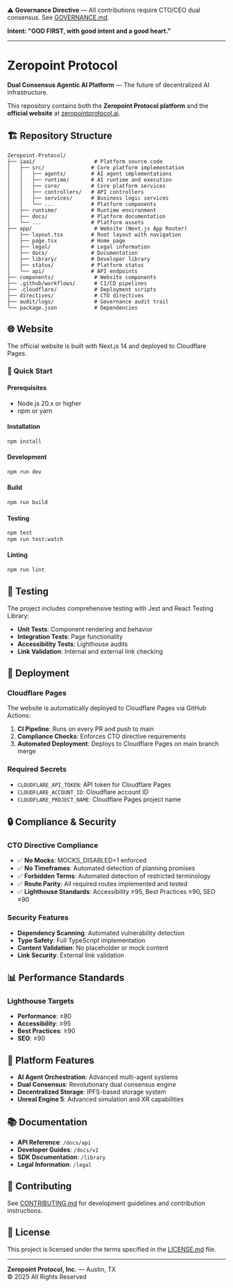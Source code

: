 ⚠️ **Governance Directive** — All contributions require CTO/CEO dual consensus.
See [GOVERNANCE.md](./GOVERNANCE.md).

**Intent: "GOD FIRST, with good intent and a good heart."**

---

# Zeropoint Protocol

**Dual Consensus Agentic AI Platform** — The future of decentralized AI infrastructure.

This repository contains both the **Zeropoint Protocol platform** and the **official website** at [zeropointprotocol.ai](https://zeropointprotocol.ai).

## 🏗️ Repository Structure

```
Zeropoint-Protocol/
├── iaai/                   # Platform source code
│   ├── src/               # Core platform implementation
│   │   ├── agents/        # AI agent implementations
│   │   ├── runtime/       # AI runtime and execution
│   │   ├── core/          # Core platform services
│   │   ├── controllers/   # API controllers
│   │   ├── services/      # Business logic services
│   │   └── ...            # Platform components
│   ├── runtime/           # Runtime environment
│   ├── docs/              # Platform documentation
│   └── ...                # Platform assets
├── app/                    # Website (Next.js App Router)
│   ├── layout.tsx         # Root layout with navigation
│   ├── page.tsx           # Home page
│   ├── legal/             # Legal information
│   ├── docs/              # Documentation
│   ├── library/           # Developer library
│   ├── status/            # Platform status
│   └── api/               # API endpoints
├── components/             # Website components
├── .github/workflows/      # CI/CD pipelines
├── .cloudflare/            # Deployment scripts
├── directives/             # CTO directives
├── audit/logs/             # Governance audit trail
└── package.json            # Dependencies
```

## 🌐 Website

The official website is built with Next.js 14 and deployed to Cloudflare Pages.

### 🚀 Quick Start

#### Prerequisites
- Node.js 20.x or higher
- npm or yarn

#### Installation
```bash
npm install
```

#### Development
```bash
npm run dev
```

#### Build
```bash
npm run build
```

#### Testing
```bash
npm test
npm run test:watch
```

#### Linting
```bash
npm run lint
```

## 🧪 Testing

The project includes comprehensive testing with Jest and React Testing Library:

- **Unit Tests**: Component rendering and behavior
- **Integration Tests**: Page functionality
- **Accessibility Tests**: Lighthouse audits
- **Link Validation**: Internal and external link checking

## 🚀 Deployment

### Cloudflare Pages
The website is automatically deployed to Cloudflare Pages via GitHub Actions:

1. **CI Pipeline**: Runs on every PR and push to main
2. **Compliance Checks**: Enforces CTO directive requirements
3. **Automated Deployment**: Deploys to Cloudflare Pages on main branch merge

### Required Secrets
- `CLOUDFLARE_API_TOKEN`: API token for Cloudflare Pages
- `CLOUDFLARE_ACCOUNT_ID`: Cloudflare account ID
- `CLOUDFLARE_PROJECT_NAME`: Cloudflare Pages project name

## 🔒 Compliance & Security

### CTO Directive Compliance
- ✅ **No Mocks**: MOCKS_DISABLED=1 enforced
- ✅ **No Timeframes**: Automated detection of planning promises
- ✅ **Forbidden Terms**: Automated detection of restricted terminology
- ✅ **Route Parity**: All required routes implemented and tested
- ✅ **Lighthouse Standards**: Accessibility ≥95, Best Practices ≥90, SEO ≥90

### Security Features
- **Dependency Scanning**: Automated vulnerability detection
- **Type Safety**: Full TypeScript implementation
- **Content Validation**: No placeholder or mock content
- **Link Security**: External link validation

## 📊 Performance Standards

### Lighthouse Targets
- **Performance**: ≥80
- **Accessibility**: ≥95
- **Best Practices**: ≥90
- **SEO**: ≥90

## 🤖 Platform Features

- **AI Agent Orchestration**: Advanced multi-agent systems
- **Dual Consensus**: Revolutionary dual consensus engine
- **Decentralized Storage**: IPFS-based storage system
- **Unreal Engine 5**: Advanced simulation and XR capabilities

## 📚 Documentation

- **API Reference**: `/docs/api`
- **Developer Guides**: `/docs/v1`
- **SDK Documentation**: `/library`
- **Legal Information**: `/legal`

## 🌟 Contributing

See [CONTRIBUTING.md](CONTRIBUTING.md) for development guidelines and contribution instructions.

## 📄 License

This project is licensed under the terms specified in the [LICENSE.md](license/LICENSE.md) file.

---

**Zeropoint Protocol, Inc.** — Austin, TX  
© 2025 All Rights Reserved
